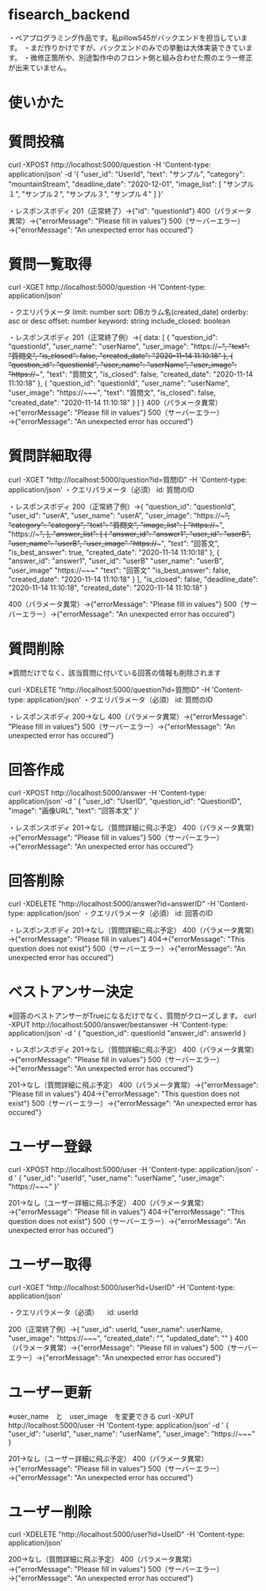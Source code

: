 # fisearch_backend
・ペアプログラミング作品です。私pillow545がバックエンドを担当しています。
・まだ作りかけですが、バックエンドのみでの挙動は大体実装できています。
・微修正箇所や、別途製作中のフロント側と組み合わせた際のエラー修正が出来ていません。

# 使いかた

# 質問投稿
curl -XPOST http://localhost:5000/question -H 'Content-type: application/json' -d '{
    "user_id": "UserId",
    "text": "サンプル",
    "category": "mountainStream",
    "deadline_date": "2020-12-01",
    "image_list": [
        "サンプル１",
        "サンプル２",
        "サンプル３",
        "サンプル４"
    ]
}'

・レスポンスボディ
201（正常終了）→{"id": "questionId"}
400（パラメータ異常）→{"errorMessage": "Please fill in values"}
500（サーバーエラー）→{"errorMessage": "An unexpected error has occured"}



# 質問一覧取得

curl -XGET http://localhost:5000/question -H 'Content-type: application/json' 

・クエリパラメータ
limit: number
sort: DBカラム名(created_date)
orderby: asc or desc
offset: number
keyword: string
include_closed: boolean

・レスポンスボディ
201（正常終了例）→{
    data: [
        {
            "question_id": "questionId",
            "user_name": "userName",
            "user_image": "https://~~~",
            "text": "質問文",
            "is_closed": false,
            "created_date": "2020-11-14 11:10:18"
        },
        {
            "question_id": "questionId",
            "user_name": "userName",
            "user_image": "https://~~~",
            "text": "質問文",
            "is_closed": false,
            "created_date": "2020-11-14 11:10:18"
        },
        {
            "question_id": "questionId",
            "user_name": "userName",
            "user_image": "https://~~~",
            "text": "質問文",
            "is_closed": false,
            "created_date": "2020-11-14 11:10:18"
        }
    ]
}
400（パラメータ異常）→{"errorMessage": "Please fill in values"}
500（サーバーエラー）→{"errorMessage": "An unexpected error has occured"}


# 質問詳細取得
curl -XGET "http://localhost:5000/question?id=質問ID" -H 'Content-type: application/json' 
・クエリパラメータ（必須）
id: 質問のID

・レスポンスボディ
200（正常終了例）→{
    "question_id": "questionId",
    "user_id": "userA",
    "user_name": "userA",
    "user_image": "https://~~~",
    "category": "category",
    "text": "質問文",
    "image_list": [
        "https://~~~",
        "https://~~~",
    ],
    "answer_list": [
        {
            "answer_id": "answer1",
            "user_id": "userB",
            "user_name": "userB",
            "user_image" "https://~~~",
            "text": "回答文",
            "is_best_answer": true,
            "created_date": "2020-11-14 11:10:18"
        },
        {
            "answer_id": "answer1",
            "user_id": "userB"
            "user_name": "userB",
            "user_image" "https://~~~"
            "text": "回答文"
            "is_best_answer": false,
            "created_date": "2020-11-14 11:10:18"
        }
    ],
    "is_closed": false,
    "deadline_date": "2020-11-14 11:10:18",
    "created_date": "2020-11-14 11:10:18"
}

400（パラメータ異常）→{"errorMessage": "Please fill in values"}
500（サーバーエラー）→{"errorMessage": "An unexpected error has occured"}

# 質問削除
※質問だけでなく、該当質問に付いている回答の情報も削除されます

curl -XDELETE "http://localhost:5000/question?id=質問ID" -H 'Content-type: application/json' 
・クエリパラメータ（必須）
id: 質問のID

・レスポンスボディ
200→なし
400（パラメータ異常）→{"errorMessage": "Please fill in values"}
500（サーバーエラー）→{"errorMessage": "An unexpected error has occured"}







# 回答作成
curl -XPOST http://localhost:5000/answer -H 'Content-type: application/json' -d '
    {
        "user_id": "UserID",
        "question_id": "QuestionID",
        "image": "画像URL",
        "text": "回答本文"
    }'

・レスポンスボディ
201→なし（質問詳細に飛ぶ予定）
400（パラメータ異常）→{"errorMessage": "Please fill in values"}
500（サーバーエラー）→{"errorMessage": "An unexpected error has occured"}




# 回答削除
curl -XDELETE "http://localhost:5000/answer?id=answerID" -H 'Content-type: application/json' 
・クエリパラメータ（必須）
id: 回答のID

・レスポンスボディ
201→なし（質問詳細に飛ぶ予定）
400（パラメータ異常）→{"errorMessage": "Please fill in values"}
404→{"errorMessage": "This question does not exist"}
500（サーバーエラー）→{"errorMessage": "An unexpected error has occured"}

# ベストアンサー決定
※回答のベストアンサーがTrueになるだけでなく、質問がクローズします。
curl -XPUT http://localhost:5000/answer/bestanswer -H 'Content-type: application/json' -d '
{
    "question_id": questionId
    "answer_id": answerId
}

・レスポンスボディ
201→なし（質問詳細に飛ぶ予定）
400（パラメータ異常）→{"errorMessage": "Please fill in values"}
500（サーバーエラー）→{"errorMessage": "An unexpected error has occured"}





201→なし（質問詳細に飛ぶ予定）
400（パラメータ異常）→{"errorMessage": "Please fill in values"}
404→{"errorMessage": "This question does not exist"}
500（サーバーエラー）→{"errorMessage": "An unexpected error has occured"}






# ユーザー登録
curl -XPOST http://localhost:5000/user -H 'Content-type: application/json' -d '
{
    "user_id": "userId",
    "user_name": "userName",
    "user_image": "https://~~~"
}'

201→なし（ユーザー詳細に飛ぶ予定）
400（パラメータ異常）→{"errorMessage": "Please fill in values"}
404→{"errorMessage": "This question does not exist"}
500（サーバーエラー）→{"errorMessage": "An unexpected error has occured"}



# ユーザー取得
curl -XGET "http://localhost:5000/user?id=UserID" -H 'Content-type: application/json' 

・クエリパラメータ（必須）
　id: userId

200（正常終了例）→{
    "user_id": userId,
    "user_name": userName,
    "user_image": "https://~~~",
    "created_date": "",
    "updated_date": ""
}
400（パラメータ異常）→{"errorMessage": "Please fill in values"}
500（サーバーエラー）→{"errorMessage": "An unexpected error has occured"}


# ユーザー更新
※user_name　と　user_image　を変更できる
curl -XPUT http://localhost:5000/user -H 'Content-type: application/json' -d '
{
    "user_id": "userId",
    "user_name": "userName",
    "user_image": "https://~~~"
}

201→なし（ユーザー詳細に飛ぶ予定）
400（パラメータ異常）→{"errorMessage": "Please fill in values"}
500（サーバーエラー）→{"errorMessage": "An unexpected error has occured"}


# ユーザー削除
curl -XDELETE "http://localhost:5000/user?id=UseID" -H 'Content-type: application/json' 

200→なし（質問詳細に飛ぶ予定）
400（パラメータ異常）→{"errorMessage": "Please fill in values"}
500（サーバーエラー）→{"errorMessage": "An unexpected error has occured"}
